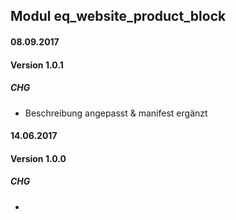 ## Modul eq_website_product_block

#### 08.09.2017
#### Version 1.0.1
##### CHG
- Beschreibung angepasst & manifest ergänzt

#### 14.06.2017
#### Version 1.0.0
##### CHG
- 
